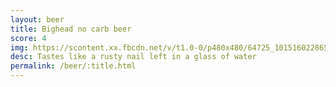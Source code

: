 ```yaml
---
layout: beer
title: Bighead no carb beer
score: 4
img: https://scontent.xx.fbcdn.net/v/t1.0-0/p480x480/64725_10151602286543745_838192247_n.jpg?oh=0103b477bfe58c7d965a51a992691b17&oe=58812CAC
desc: Tastes like a rusty nail left in a glass of water
permalink: /beer/:title.html
---
```

